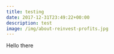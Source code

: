 ```yaml
---
title: testing
date: 2017-12-31T23:49:22+00:00
description: test
image: /img/about-reinvest-profits.jpg
---
```

Hello there
